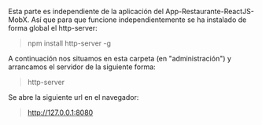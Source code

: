 

Esta parte es independiente de la aplicación del App-Restaurante-ReactJS-MobX. Así que para que funcione independientemente se ha instalado de forma global el http-server:

> npm install http-server -g

A continuación nos situamos en esta carpeta (en "administración") y arrancamos el servidor de la siguiente forma:

> http-server

Se abre la siguiente url en el navegador:

> http://127.0.0.1:8080